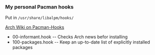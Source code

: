 ### My personal Pacman hooks

Put in `/usr/share/libalpm/hooks/`

[Arch Wiki on Pacman-Hooks](https://wiki.archlinux.org/title/Pacman#Hooks)

- 00-informant.hook -- Checks Arch news befor installing
- 100-packages.hook -- Keep an up-to-date list of explicitly installed packages

